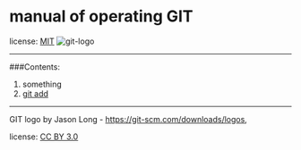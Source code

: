 # manual of operating GIT
license: [MIT](./license.md)
![git-logo](./assets/git-logo.png)

---

###Contents:
1. something
2. [git add](./add.md)
---

GIT logo by Jason Long - https://git-scm.com/downloads/logos,

license: [CC BY 3.0](https://creativecommons.org/licenses/by/3.0/)